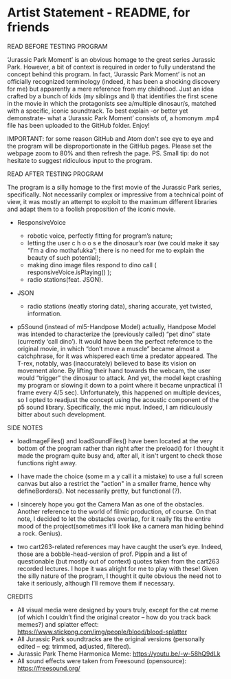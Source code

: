 # Artist Statement - README, for friends
READ BEFORE TESTING PROGRAM

‘Jurassic Park Moment’ is an obvious homage to the great series Jurassic Park.
However, a bit of context is required in order to fully understand the concept behind this program.
In fact, ‘Jurassic Park Moment’ is not an officially recognized terminology (indeed, it has been a shocking discovery for me) but apparently a mere reference from my childhood. Just an idea crafted by a bunch of kids (my siblings and I) that identifies the first scene in the movie in which the protagonists see a/multiple dinosaur/s, matched with a specific, iconic soundtrack.
To best explain -or better yet demonstrate- what a ‘Jurassic Park Moment’ consists of, a homonym .mp4 file has been uploaded to the GitHub folder.
Enjoy!

IMPORTANT: for some reason GitHub and Atom don't see eye to eye and the program will be disproportionate in the GitHub pages. Please set the webpage zoom to 80% and then refresh the page.
PS. Small tip: do not hesitate to suggest ridiculous input to the program.


READ AFTER TESTING PROGRAM

The program is a silly homage to the first movie of the Jurassic Park series, specifically.
Not necessarily complex or impressive from a technical point of view, it was mostly an attempt to exploit to the maximum different libraries and adapt them to a foolish proposition of the iconic movie.
- ResponsiveVoice
     - robotic voice, perfectly fitting for program’s nature;
     - letting the user  c h o o s e  the dinosaur’s roar (we could make it say “I’m a dino mothafukka”;
        there is no need for me to explain the beauty of such potential);
     - making dino image files respond to dino call ( responsiveVoice.isPlaying() );
     - radio stations(feat. JSON).

-  JSON
      - radio stations (neatly storing data), sharing accurate, yet twisted, information.

- p5Sound (instead of ml5-Handpose Model)
actually, Handpose Model was intended to characterize the (previously called) “pet dino” state (currently ‘call dino’). It would have been the perfect reference to the original movie, in which “don’t move a muscle” became almost a catchphrase, for it was whispered each time a predator appeared.
The T-rex, notably, was (inaccurately) believed to base its vision on movement alone.
By lifting their hand towards the webcam, the user would “trigger” the dinosaur to attack.
And yet, the model kept crashing my program or slowing it down to a point where it became unpractical (1 frame every 4/5 sec). Unfortunately, this happened on multiple devices, so I opted to readjust the concept using the acoustic component of the p5 sound library. Specifically, the mic input. Indeed, I am ridiculously bitter about such development.

SIDE NOTES
- loadImageFiles() and loadSoundFiles() have been located at the very bottom of the program rather than right after the preload() for I thought it made the program
  quite busy and, after all, it isn't urgent to check those functions right away.

- I have made the choice (some  m a y  call it a mistake) to use a full screen canvas but also a restrict the "action" in a smaller frame, hence why defineBorders(). Not necessarily pretty, but functional (?).

- I sincerely hope you got the Camera Man as one of the obstacles. Another reference to the world of filmic production, of course. On that note, I decided to let the obstacles overlap, for it really fits the entire mood of the project(sometimes it'll look like a camera man hiding behind a rock. Genius).

- two cart263-related references may have caught the user’s eye. Indeed, those are a bobble-head-version of prof. Pippin and a list of questionable (but mostly out of context) quotes taken from the cart263 recorded lectures. I hope it was alright for me to play with these! Given the silly nature of the program, I thought it quite obvious the need not to take it seriously, although I’ll remove them if necessary.


CREDITS

- All visual media were designed by yours truly, except for the cat meme (of which I couldn’t find the original creator – how do you track back memes?) and splatter effect:
https://www.stickpng.com/img/people/blood/blood-splatter
- All Jurassic Park soundtracks are the original versions (personally edited – eg: trimmed, adjusted, filtered).
- Jurassic Park Theme Harmonica Meme:
https://youtu.be/-w-58hQ9dLk
-  All sound effects were taken from Freesound (opensource):
https://freesound.org/

